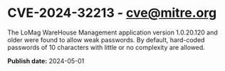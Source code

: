 # CVE-2024-32213 - cve@mitre.org

The LoMag WareHouse Management application version 1.0.20.120 and older were found to allow weak passwords. By default, hard-coded passwords of 10 characters with little or no complexity are allowed.

**Publish date:** 2024-05-01
